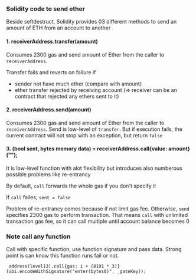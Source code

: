 ### Solidity code to send ether

Beside seftdestruct, Solidity provides 03 different methods to send an amount of ETH from an account to another

#### 1. receiverAddress.transfer(amount)
Consumes 2300 gas and send amount of Ether from the caller to `receiverAddress`.

Transfer fails and reverts on failure if 
- sender not have much ether (compare with amount)
- ether transfer rejected by receiving account (=> receiver can be an contract that rejected any ethers sent to it)

#### 2. receiverAddress.send(amount)
Consumes 2300 gas and send amount of Ether from the caller to `receiverAddress`.
Send is low-level of `transfer`. But if execution fails, the current contract will not stop with an exception, but return `false`

#### 3. (bool sent, bytes memory data) = receiverAddress.call{value: amount}("");
It is low-level function with alot flexibility but introduces also numberous possible problems like re-entrancy

By default, `call` forwards the whole gas if you don't specify it

If `call` failes, `sent = false`

Problem of re-entrancy comes because if not limit gas fee. Otherwise, `send` specifies 2300 gas to perform transaction.
That means `call` with unlimited transaction gas fee, so it can call multiple until account balance becomes 0

### Note call any function
Call with specific function, use function signature and pass data. Strong point is can know this function runs fail or not.

```solidity
 address(level13).call{gas: i + (8191 * 3)}(abi.encodeWithSignature("enter(bytes8)", _gateKey));
```